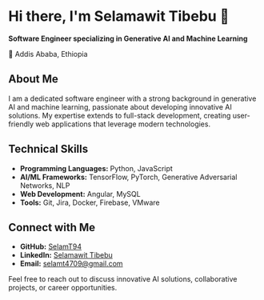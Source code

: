 # Hi there, I'm Selamawit Tibebu 👋

**Software Engineer specializing in Generative AI and Machine Learning**

📍 Addis Ababa, Ethiopia

## About Me

I am a dedicated software engineer with a strong background in generative AI and machine learning, passionate about developing innovative AI solutions. My expertise extends to full-stack development, creating user-friendly web applications that leverage modern technologies.

## Technical Skills

- **Programming Languages:** Python, JavaScript
- **AI/ML Frameworks:** TensorFlow, PyTorch, Generative Adversarial Networks, NLP
- **Web Development:** Angular, MySQL
- **Tools:** Git, Jira, Docker, Firebase, VMware

## Connect with Me

- **GitHub:** [SelamT94](https://github.com/SelamT94)
- **LinkedIn:** [Selamawit Tibebu](https://www.linkedin.com/in/selamawit-tibebu/)
- **Email:** selamt4709@gmail.com

Feel free to reach out to discuss innovative AI solutions, collaborative projects, or career opportunities.
